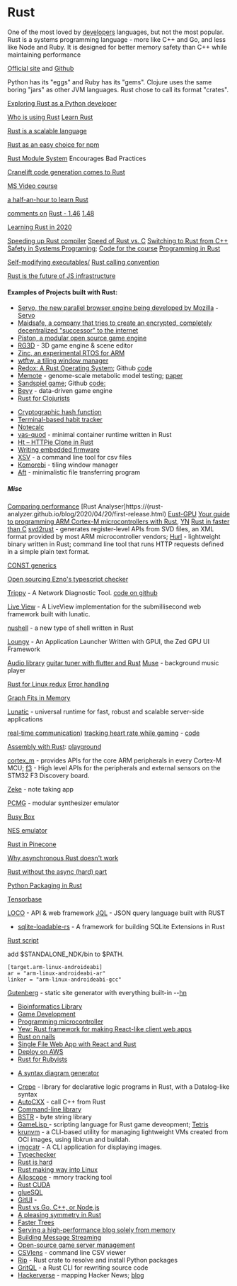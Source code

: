 # Rust
One of the most loved by [developers](http://stackoverflow.com/insights/survey/2016#technology-most-loved-dreaded-and-wanted) languages, but not the most popular. Rust is a systems programming language - more like C++ and Go, and less like Node and Ruby. It is designed for better memory safety than C++ while maintaining performance

[Official site](https://www.rust-lang.org/en-US/) and
[Github](https://github.com/rust-lang/rust) 

Python has its "eggs" and Ruby has its "gems". Clojure uses the same boring "jars" as other JVM languages. Rust chose to call its format "crates".

[Exploring Rust as a Python developer](https://karimjedda.com/carefully-exploring-rust/)

[Who is using Rust](https://www.rust-lang.org/en-US/friends.html)
[Learn Rust](https://news.ycombinator.com/item?id=24527219)

[Rust is a scalable language](https://matklad.github.io/2023/03/28/rust-is-a-scalable-language.html)

[Rust as an easy choice for npm](https://www.rust-lang.org/static/pdfs/Rust-npm-Whitepaper.pdf)

[Rust Module System](https://dmitryfrank.com/articles/rust_module_system_encourages_bad_practices) Encourages Bad Practices

[Cranelift code generation comes to Rust](https://lwn.net/SubscriberLink/964735/8b795f23495af1d4/)

[MS Video course](https://www.youtube.com/playlist?list=PLlrxD0HtieHjbTjrchBwOVks_sr8EVW1x#)

[a half-an-hour to learn Rust](https://fasterthanli.me/articles/a-half-hour-to-learn-rust)

[comments on](https://news.ycombinator.com/item?id=24294960) [Rust - 1.46](https://blog.rust-lang.org/2020/08/27/Rust-1.46.0.html)
[1.48](https://blog.rust-lang.org/2020/11/19/Rust-1.48.html)

[Learning Rust in 2020](https://github.com/pretzelhammer/rust-blog/blob/master/posts/learning-rust-in-2020.md)



[Speeding up Rust compiler](https://blog.mozilla.org/nnethercote/2020/09/08/how-to-speed-up-the-rust-compiler-one-last-time/)
[Speed of Rust vs. C](https://kornel.ski/rust-c-speed)
[Switching to Rust from C++](https://laplab.me/posts/switching-from-cpp-to-rust/)
[Safety in Systems Programing](https://reberhardt.com/blog/2020/10/05/designing-a-new-class-at-stanford-safety-in-systems-programming.html); 
[Code for the course](https://github.com/reberhardt7/cs110l-spr-2020-starter-code)
[Programming in Rust](https://hackernoon.com/programming-in-rust-the-good-the-bad-the-ugly-d06f8d8b7738)

[Self-modifying executables/](https://blog.dend.ro/self-modifying-rust/)
[Rust calling convention](https://mcyoung.xyz/2024/04/17/calling-convention/)

[Rust is the future of JS infrastructure](https://leerob.io/blog/rust)

#### Examples of Projects built with Rust:
* [Servo, the new parallel browser engine being developed by Mozilla](https://github.com/servo/servo) - [Servo](https://servo.org/)
* [Maidsafe, a company that tries to create an encrypted, completely decentralized "successor" to the internet](http://maidsafe.net/)
* [Piston, a modular open source game engine](http://www.piston.rs/)
* [RG3D](https://github.com/mrDIMAS/rg3d) - 3D game engine & scene editor
* [Zinc, an experimental RTOS for ARM](http://zinc.rs/)
* [wtftw, a tiling window manager](https://github.com/Kintaro/wtftw)
* [Redox: A Rust Operating System](https://www.redox-os.org); Github [code](https://github.com/redox-os/redox)
* [Memote](https://github.com/opencobra/memote) - genome-scale metabolic model testing; [paper](https://www.nature.com/articles/s41587-020-0446-y) 
* [Sandspiel game](https://sandspiel.club); Github [code:](https://github.com/maxbittker/sandspiel) 
* [Bevy](https://bevyengine.org/news/introducing-bevy/) - data-driven game engine
* [Rust for Clojurists](https://gist.github.com/oakes/4af1023b6c5162c6f8f0)
+ [Cryptographic hash function](https://github.com/BLAKE3-team/BLAKE3)
+ [Terminal-based habit tracker](https://github.com/NerdyPepper/dijo)
+ [Notecalc](https://github.com/bbodi/notecalc3/releases/tag/v0.3.0)
+ [vas-quod](https://github.com/flouthoc/vas-quod) - minimal container runtime written in Rust
+ [ Ht – HTTPie Clone in Rust](https://github.com/ducaale/ht)
+ [Writing embedded firmware](https://www.anyleaf.org/)
+ [XSV](https://github.com/BurntSushi/xsv) - a command line tool for csv files
+ [Komorebi](https://github.com/LGUG2Z/komorebi) - tiling window manager
+ [Aft](https://github.com/dd-dreams/aft) - minimalistic file transferring program




##### Misc
[Comparing performance](https://bitbucket.org/blog/why-rust)
[Rust Analyser]https://(rust-analyzer.github.io/blog/2020/04/20/first-release.html)
[Eust-GPU](https://github.com/EmbarkStudios/rust-gpu/releases/tag/v0.1)
[Your guide to programming ARM Cortex-M microcontrollers with Rust](https://github.com/japaric/copper), [YN](https://news.ycombinator.com/item?id=14071282)
[Rust in faster than C](https://benchmarksgame-team.pages.debian.net/benchmarksgame/which-programs-are-fastest.html)
[svd2rust](https://docs.rs/svd2rust/)  - generates register-level APIs from SVD files, an XML format provided by most ARM microcontroller vendors; 
[Hurl](https://hurl.dev/index.html) -  lightweight binary written in Rust; command line tool that runs HTTP requests defined in a simple plain text format.

[CONST generics](https://nora.codes/post/its-time-to-get-hyped-about-const-generics-in-rust/)

[Open sourcing Ezno's typescript checker](https://github.com/kaleidawave/ezno/discussions/21)

[Trippy](https://trippy.cli.rs/) - A Network Diagnostic Tool.  [code on github](https://github.com/fujiapple852/trippy)

[Live View](https://github.com/lunatic-solutions/submillisecond-live-view) - A LiveView implementation for the submillisecond web framework built with lunatic.

[nushell](https://www.nushell.sh/) - a new type of shell written in Rust

[Loungy](https://github.com/MatthiasGrandl/loungy) - An Application Launcher Written with GPUI, the Zed GPU UI Framework 

[Audio library](https://github.com/RustAudio/cpal)
[guitar tuner with flutter and Rust](https://justune.eu/#/)
[Muse](https://github.com/aabiji/muse) - background music player

[Rust for Linux redux](https://lwn.net/Articles/862018/)
[Error handling](https://www.sheshbabu.com/posts/rust-error-handling/)

[Graph Fits in Memory](https://jazco.dev/2024/04/15/in-memory-graphs/)

[Lunatic](https://github.com/lunatic-solutions/lunatic) - universal runtime for fast, robust and scalable server-side applications

[real-time communication](https://blog.tonari.no/why-we-love-rust))
[tracking heart rate while gaming](https://jcdav.is/2021/01/04/Holiday-Hacking-COD-HR/) - [code](https://github.com/jcdavis/hroverlay)

[Assembly with Rust](https://lfn3.net/2020/08/03/a-gentle-intro-to-assembly-with-rust/): [playground](https://play.rust-lang.org/?version=nightly&mode=debug&edition=2018&gist=9500bb2bc3f638a4dd89e81fecafac0e)

[cortex_m](https://docs.rs/cortex-m/) - provides APIs for the core ARM peripherals in every Cortex-M MCU;
[f3](https://docs.rs/f3/) - High level APIs for the peripherals and external sensors on the STM32 F3 Discovery board.

[Zeke](https://github.com/nwj/zeke/) - note taking app

[PCMG](https://github.com/JohnDowson/pcmg) - modular synthesizer emulator

[Busy Box](https://github.com/samuela/rustybox)

[NES emulator](https://github.com/spieglt/nestur)

[Rust in Pinecone](https://www.pinecone.io/learn/inside-the-pinecone/#rust-a-hard-decision-pays-off)

[Why asynchronous Rust doesn't work](https://theta.eu.org/2021/03/08/async-rust-2.html)

[Rust without the async (hard) part](https://lunatic.solutions/blog/rust-without-the-async-hard-part/)

[Python Packaging in Rust](https://astral.sh/blog/uv)

[Tensorbase](https://tensorbase.io/)

[LOCO](https://github.com/loco-rs/loco) - API & web framework
[JQL](https://crates.io/crates/jql) - JSON query language built with RUST


+ [sqlite-loadable-rs](https://observablehq.com/@asg017/introducing-sqlite-loadable-rs) - A framework for building SQLite Extensions in Rust

[Rust script](https://rust-script.org/)

add $STANDALONE_NDK/bin to $PATH.

    [target.arm-linux-androideabi]
    ar = "arm-linux-androideabi-ar"
    linker = "arm-linux-androideabi-gcc"

[Gutenberg](https://github.com/Keats/gutenberg) -  static site generator with everything built-in  --[hn](https://news.ycombinator.com/item?id=15507538) 

+ [Bioinformatics Library](https://github.com/10XGenomics/rust-bio)
+ [Game Development](http://iolivia.me/posts/24-hours-of-rust-game-dev/)
+ [Programming microcontroller](https://gill.net.in/posts/pic32-blink-led-rust/)
+ [Yew: Rust framework for making React-like client web apps](https://github.com/DenisKolodin/yew)
+ [Rust on nails](https://cloak.software/blog/rust-on-nails/)
+ [Single File Web App with React and Rust](https://anderspitman.net/2018/04/04/static-react-rust-webapp/)
+ [Deploy on AWS](https://stackoverflow.com/questions/41250087/how-to-deploy-a-react-node-express-application-on-aws)
+ [Rust for Rubyists](https://matthias-endler.de/2017/rust-for-rubyists/)
* [A syntax diagram generator](https://lukaslueg.github.io/macro_railroad_wasm_demo/)
+ [Crepe](https://crates.io/crates/crepe) - library for declarative logic programs in Rust, with a Datalog-like syntax
+ [AutoCXX](https://github.com/google/autocxx) - call C++ from Rust
+ [Command-line library](https://github.com/rust-shell-script/rust_cmd_lib)
+ [BSTR](https://blog.burntsushi.net/bstr/) - byte string library 
+ [GameLisp ](https://gamelisp.rs/) - scripting language for Rust game deveopment; [Tetris](https://gamelisp.rs/playground/#quadris)
+ [krunvm](https://github.com/slp/krunvm/) - a CLI-based utility for managing lightweight VMs created from OCI images, using libkrun and buildah.
+ [imgcatr](https://github.com/SilinMeng0510/imgcatr) - A CLI application for displaying images.
+ [Typechecker](https://smallcultfollowing.com/babysteps/blog/2022/06/15/what-it-feels-like-when-rust-saves-your-bacon/)
+ [Rust is hard](https://hirrolot.github.io/posts/rust-is-hard-or-the-misery-of-mainstream-programming.html)
+ [Rust making way into Linux](https://www.zdnet.com/article/linus-torvalds-on-where-rust-will-fit-into-linux/)
+ [Alloscope](https://github.com/matt-kimball/allocscope) - mmory tracking tool
+ [Rust CUDA](https://github.com/RDambrosio016/Rust-CUDA)
+ [glueSQL](https://github.com/gluesql/gluesql)
+ [GitUI](https://github.com/extrawurst/gitui) - 
+ [Rust vs Go, C++, or Node.js](https://symless.com/blog/we-are-choosing-rust-and-heres-why)
+ [A pleasing symmetry in Rust](https://v5.chriskrycho.com/journal/pleasing-symmetry-in-rust/)
+ [Faster Trees](https://www.elmalabarista.com/blog/2022-flat-tree/)
+ [Serving a high-performance blog solely from memory](https://xeiaso.net/talks/how-my-website-works)
+ [Building Message Streaming](https://blog.iggy.rs/posts/building-message-streaming-in-rust/)
+ [Open-source game server management](https://github.com/rivet-gg/rivet)
+ [CSVlens](https://github.com/YS-L/csvlens) - command line CSV viewer
+ [Rip](https://prefix.dev/blog/introducing_rip) - Rust crate to resolve and install Python packages
+ [GritQL](https://github.com/getgrit/gritql) - a Rust CLI for rewriting source code
+ [Hackerverse](https://github.com/wilsonzlin/hackerverse) - mapping Hacker News; [blog](https://blog.wilsonl.in/hackerverse/)
